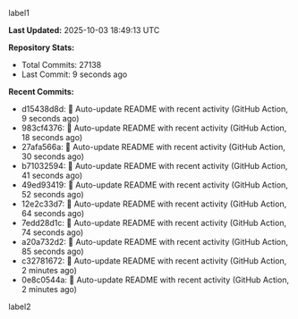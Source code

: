 
label1 
<!-- ACTIVITY_START -->
**Last Updated:** 2025-10-03 18:49:13 UTC

**Repository Stats:**
- Total Commits: 27138
- Last Commit: 9 seconds ago

**Recent Commits:**
- d15438d8d: 🤖 Auto-update README with recent activity (GitHub Action, 9 seconds ago)
- 983cf4376: 🤖 Auto-update README with recent activity (GitHub Action, 18 seconds ago)
- 27afa566a: 🤖 Auto-update README with recent activity (GitHub Action, 30 seconds ago)
- b71032594: 🤖 Auto-update README with recent activity (GitHub Action, 41 seconds ago)
- 49ed93419: 🤖 Auto-update README with recent activity (GitHub Action, 52 seconds ago)
- 12e2c33d7: 🤖 Auto-update README with recent activity (GitHub Action, 64 seconds ago)
- 7edd28d1c: 🤖 Auto-update README with recent activity (GitHub Action, 74 seconds ago)
- a20a732d2: 🤖 Auto-update README with recent activity (GitHub Action, 85 seconds ago)
- c32781672: 🤖 Auto-update README with recent activity (GitHub Action, 2 minutes ago)
- 0e8c0544a: 🤖 Auto-update README with recent activity (GitHub Action, 2 minutes ago)
<!-- ACTIVITY_END -->

label2
